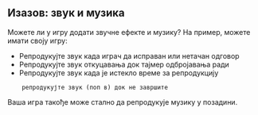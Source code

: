 ## Изазов: звук и музика

Можете ли у игру додати звучне ефекте и музику? На пример, можете имати своју игру:

+ Репродукујте звук када играч да исправан или нетачан одговор
+ Репродукујте звук откуцавања док тајмер одбројавања ради
+ Репродукујте звук када је истекло време за репродукцију

```blocks3
    репродукујте звук (поп в) док не завршите
```

Ваша игра такође може стално да репродукује музику у позадини.